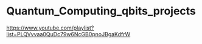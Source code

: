 # Quantum_Computing_qbits_projects
https://www.youtube.com/playlist?list=PLQVvvaa0QuDc79w6NcGB0pnoJBgaKdfrW
